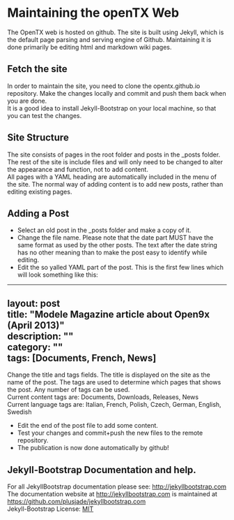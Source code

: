 # Maintaining the openTX Web
The OpenTX web is hosted on github. The site is built using Jekyll, which is the default page parsing and serving engine of Github.
Maintaining it is done primarily be editing html and markdown wiki pages. 

## Fetch the site
In order to maintain the site, you need to clone the opentx.github.io repository.
Make the changes locally and commit and push them back when you are done.  
It is a good idea to install Jekyll-Bootstrap on your local machine, so that you can test the changes.

## Site Structure
The site consists of pages in the root folder and posts in the _posts folder. The rest of the site is include files and will only need to be changed to alter the appearance and function, not to add content.  
All pages with a YAML heading are automatically included in the menu of the site.
The normal way of adding content is to add new posts, rather than editing existing pages.

## Adding a Post
* Select an old post in the _posts folder and make a copy of it.
* Change the file name. Please note that the date part MUST have the same format as used by the other posts. The text after the date string has no other meaning than to make the post easy to identify while editing.
* Edit the so yalled YAML part of the post. This is the first few lines which will look something like this:  
---  
layout: post  
title: "Modele Magazine article about Open9x (April 2013)"  
description: ""  
category: ""  
tags: [Documents, French, News]  
---  
Change the title and tags fields. The title is displayed on the site as the name of the post. The tags are used to determine which pages that shows the post. Any number of tags can be used.  
Current content tags are: Documents, Downloads, Releases, News  
Current language tags are: Italian, French, Polish, Czech, German, English, Swedish  

* Edit the end of the post file to add some content.  
* Test your changes and commit+push the new files to the remote repository.  
* The publication is now done automatically by github!  

## Jekyll-Bootstrap Documentation and help.
For all JekyllBootstrap documentation please see: <http://jekyllbootstrap.com>  
The documentation website at <http://jekyllbootstrap.com> is maintained at https://github.com/plusjade/jekyllbootstrap.com  
Jekyll-Bootstrap License: [MIT](http://opensource.org/licenses/MIT) 
